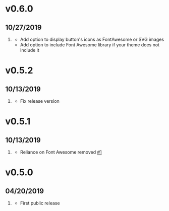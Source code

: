 # v0.6.0
##  10/27/2019

1. [](#improved)
    * Add option to display button's icons as FontAwesome or SVG images
    * Add option to include Font Awesome library if your theme does not include it

# v0.5.2
##  10/13/2019

1. [](#bugfix)
    * Fix release version

# v0.5.1
##  10/13/2019

1. [](#bugfix)
    * Reliance on Font Awesome removed [#1](https://github.com/marcosegato/grav-plugin-backtotop/issues/1)

# v0.5.0
##  04/20/2019

1. [](#new)
    * First public release
